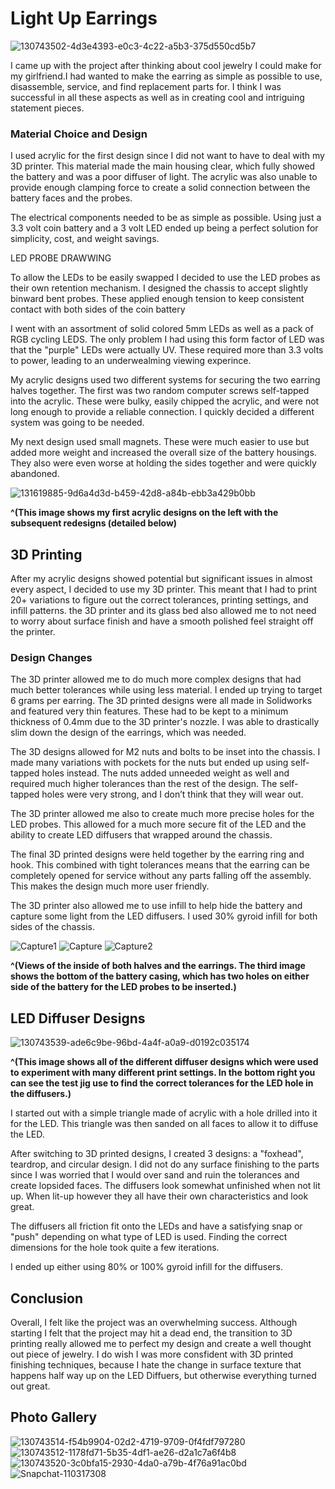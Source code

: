 
# Light Up Earrings    

![130743502-4d3e4393-e0c3-4c22-a5b3-375d550cd5b7](https://user-images.githubusercontent.com/72219191/133019025-9370bce6-2b1d-479c-8323-1afc08ca9c91.jpg)


I came up with the project after thinking about cool jewelry I could make for my girlfriend.I had wanted to make the earring as simple as possible to use, disassemble, service, and find replacement parts for. I think I was successful in all these aspects as well as in creating cool and intriguing statement pieces.

### Material Choice and Design 

I used acrylic for the first design since I did not want to have to deal with my 3D printer. This material made the main housing clear, which fully showed the battery and was a poor diffuser of light. The acrylic was also unable to provide enough clamping force to create a solid connection between the battery faces and the probes. 


The electrical components needed to be as simple as possible. Using just a 3.3 volt coin battery and a 3 volt LED ended up being a perfect solution for simplicity, cost, and weight savings.  

LED PROBE DRAWWING

To allow the LEDs to be easily swapped I decided to use the LED probes as their own retention mechanism. I designed the chassis to accept slightly binward bent probes. These applied enough tension to keep consistent contact with both sides of the coin battery


I went with an assortment of solid colored 5mm LEDs as well as a pack of RGB cycling LEDS. The only problem I had using this form factor of LED was that the "purple" LEDs were actually UV. These required more than 3.3 volts to power, leading to an underwealming viewing experince. 
 

My acrylic designs used two different systems for securing the two earring halves together. The first was two random computer screws self-tapped into the acrylic. These were  bulky, easily chipped the acrylic, and were not long enough to provide a reliable connection. I quickly decided a different system was going to be needed. 

My next design used small magnets. These were much easier to use but added  more weight  and increased the overall size of the battery housings. They also were even worse at holding the sides together and were quickly abandoned.  

![131619885-9d6a4d3d-b459-42d8-a84b-ebb3a429b0bb](https://user-images.githubusercontent.com/72219191/133016695-ca8907c2-7d0d-4335-8f47-27643d0a409b.jpg)

**^(This image shows my first acrylic designs on the left with the subsequent redesigns (detailed below)**

## 3D Printing 
  
After my acrylic designs showed potential but significant issues in almost every aspect, I decided to use my 3D printer. This meant that I had to print 20+ variations to figure out the correct tolerances, printing settings, and infill patterns. the 3D printer and its glass bed also allowed me to not need to worry about surface finish and have a smooth polished feel straight off the printer. 

### Design Changes

The 3D printer allowed me to do much more complex designs that had much better tolerances while using less material. I ended up trying to target 6 grams per earring. The 3D printed designs were all made in Solidworks and featured very thin features. These had to be kept to a minimum thickness of 0.4mm due to the 3D printer's nozzle. I was able to drastically slim down the design of the earrings, which was needed. 

The 3D designs allowed for M2 nuts and bolts to be inset into the chassis. I made many variations with pockets for the nuts but ended up using self-tapped holes instead. The nuts added unneeded weight as well and required much higher tolerances than the rest of the design. The self-tapped holes were very strong, and I don’t think that they will wear out.

The 3D printer allowed me also to create much more precise holes for the LED probes. This allowed for a much more secure fit of the LED and the ability to create LED diffusers that wrapped around the chassis. 

The final 3D printed designs were held together by the earring ring and hook. This combined with tight tolerances means that the earring can be completely opened for service without any parts falling off the assembly. This makes the design much more user friendly. 

The 3D printer also allowed me to use infill to help hide the battery and capture some light from the LED diffusers. I used 30% gyroid infill for both sides of the chassis.

![Capture1](https://user-images.githubusercontent.com/72219191/133000500-8461e324-5bf4-4049-aca6-04bbe6bb0fe2.PNG)
![Capture](https://user-images.githubusercontent.com/72219191/133000495-bba98bd0-55fc-4320-81e6-3f03e4172cb9.PNG)
![Capture2](https://user-images.githubusercontent.com/72219191/133000464-656ec75f-c3f1-4da4-9e45-4ab98a78e1ca.PNG)

**^(Views of the inside of both halves and the earrings. The third image shows the bottom of the battery casing, which has two holes on either side of the battery for the LED probes to be inserted.)**

## LED Diffuser Designs 

![130743539-ade6c9be-96bd-4a4f-a0a9-d0192c035174](https://user-images.githubusercontent.com/72219191/133017091-49b03cac-d39d-4ee1-9199-a2219fb06b9d.jpg)

**^(This image shows all of the different diffuser designs which were used to experiment with many different print settings. In the bottom right you can see the test jig use to find the correct tolerances for the LED hole in the diffusers.)**

I started out with a simple triangle made of acrylic with a hole drilled into it for the LED. This triangle was then sanded on all faces to allow it to diffuse the LED.

After switching to 3D printed designs, I created 3 designs: a "foxhead", teardrop, and circular design. I did not do any surface finishing to the parts since I was worried that I would over sand and ruin the tolerances and create lopsided faces. The diffusers look somewhat unfinished when not lit up. When lit-up however they all have their own characteristics and look great.

The diffusers all friction fit onto the LEDs and have a satisfying snap or "push" depending on what type of LED is used. Finding the correct dimensions for the hole took quite a few iterations. 

I ended up either using 80% or 100% gyroid infill for the diffusers. 

## Conclusion
Overall, I felt like the project was an overwhelming success. Although starting I felt that the project may hit a dead end, the transition to 3D printing really allowed me to perfect my design and create a well thought out piece of jewelry. I do wish I was more consfident with 3D printed finishing techniques, because I hate the change in surface texture that happens half way up on the LED Diffuers, but otherwise everything turned out great. 


## Photo Gallery


![130743514-f54b9904-02d2-4719-9709-0f4fdf797280](https://user-images.githubusercontent.com/72219191/131620201-bb4ef7cc-a2a7-4741-91a1-d8d4bc569340.jpg)
![130743512-1178fd71-5b35-4df1-ae26-d2a1c7a6f4b8](https://user-images.githubusercontent.com/72219191/131619879-424537a5-5d60-4b0d-91ac-00bb52923c2d.jpg)
![130743520-3c0bfa15-2930-4da0-a79b-4f76a91ac0bd](https://user-images.githubusercontent.com/72219191/131619889-cc9aec52-554c-4503-8f80-65afdc7a4eff.jpg)
![Snapchat-110317308](https://user-images.githubusercontent.com/72219191/145727099-2bd1c038-4e9e-447c-850f-521b47cb1a97.jpg)

